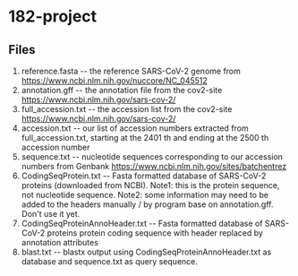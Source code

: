 # 182-project
## Files
1. reference.fasta -- the reference SARS-CoV-2 genome from https://www.ncbi.nlm.nih.gov/nuccore/NC_045512
2. annotation.gff -- the annotation file from the cov2-site https://www.ncbi.nlm.nih.gov/sars-cov-2/
3. full_accession.txt -- the accession list from the cov2-site https://www.ncbi.nlm.nih.gov/sars-cov-2/
4. accession.txt -- our list of accession numbers extracted from full_accession.txt, starting at the 2401 th and ending at the 2500 th accession number
5. sequence.txt -- nucleotide sequences corresponding to our accession numbers from Genbank https://www.ncbi.nlm.nih.gov/sites/batchentrez
6. CodingSeqProtein.txt -- Fasta formatted database of SARS-CoV-2 proteins (downloaded from NCBI). Note1: this is the protein sequence, not nucleotide sequence. Note2: some information may need to be added to the headers manually / by program base on annotation.gff. Don't use it yet.
7. CodingSeqProteinAnnoHeader.txt -- Fasta formatted database of SARS-CoV-2 proteins protein coding sequence with header replaced by annotation attributes
8. blast.txt -- blastx output using CodingSeqProteinAnnoHeader.txt as database and sequence.txt as query sequence.
